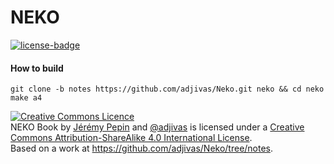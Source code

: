 # NEKO

[![license-badge][]][license]

[license-badge]: https://travis-ci.org/adjivas/Neko.svg?branch=master&style=flat-square
[license]: https://travis-ci.org/adjivas/Neko

#### How to build
```shell
git clone -b notes https://github.com/adjivas/Neko.git neko && cd neko
make a4
```

<a rel="license" href="http://creativecommons.org/licenses/by-sa/4.0/"><img alt="Creative Commons Licence" style="border-width:0" src="https://i.creativecommons.org/l/by-sa/4.0/88x31.png" /></a><br /><span xmlns:dct="http://purl.org/dc/terms/" href="http://purl.org/dc/dcmitype/StillImage" property="dct:title" rel="dct:type">NEKO Book</span> by <a xmlns:cc="http://creativecommons.org/ns#" href="https://github.com/limaconoob" property="cc:attributionName" rel="cc:attributionURL">Jérémy Pepin</a> and <a xmlns:cc="http://creativecommons.org/ns#" href="https://github.com/adjivas" property="cc:attributionName" rel="cc:attributionURL">@adjivas</a> is licensed under a <a rel="license" href="http://creativecommons.org/licenses/by-sa/4.0/">Creative Commons Attribution-ShareAlike 4.0 International License</a>.<br />Based on a work at <a xmlns:dct="http://purl.org/dc/terms/" href="https://github.com/adjivas/Neko/tree/notes" rel="dct:source">https://github.com/adjivas/Neko/tree/notes</a>.
